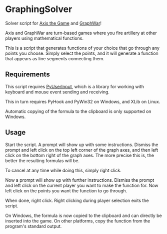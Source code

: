 GraphingSolver
==============

Solver script for [Axis the Game](http://www.axisthegame.com/) and [GraphWar](http://www.graphwar.com/play.html)!

Axis and GraphWar are turn-based games where you fire artillery at other players using mathematical functions.

This is a script that generates functions of your choice that go through any points you choose. Simply select the points, and it will generate a function that appears as line segments connecting them.

Requirements
------------

This script requires [PyUserInput](https://github.com/SavinaRoja/PyUserInput), which is a library for working with keyboard and mouse event sending and receiving.

This in turn requires PyHook and PyWin32 on Windows, and XLib on Linux.

Automatic copying of the formula to the clipboard is only supported on Windows.

Usage
-----

Start the script. A prompt will show up with some instructions. Dismiss the prompt and left click on the top left corner of the graph axes, and then left click on the bottom right of the graph axes. The more precise this is, the better the resulting formulas will be.

To cancel at any time while doing this, simply right click.

Now a prompt will show up with further instructions. Dismiss the prompt and left click on the current player you want to make the function for. Now left click on the points you want the function to go through.

When done, right click. Right clicking during player selection exits the script.

On Windows, the formula is now copied to the clipboard and can directly be inserted into the game. On other platforms, copy the function from the program's standard output.
